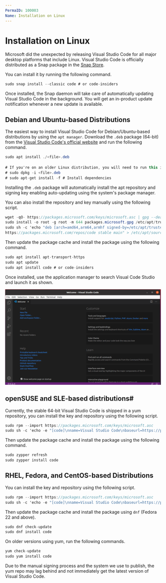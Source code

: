 ```yaml
---
PermaID: 100003
Name: Installation on Linux
---
```


# Installation on Linux

Microsoft did the unexpected by releasing Visual Studio Code for all major desktop platforms that include Linux. Visual Studio Code is officially distributed as a Snap package in the [Snap Store]().

You can install it by running the following command.

```csharp
sudo snap install --classic code # or code-insiders
```

Once installed, the Snap daemon will take care of automatically updating Visual Studio Code in the background. You will get an in-product update notification whenever a new update is available.

## Debian and Ubuntu-based Distributions

The easiest way to install Visual Studio Code for Debian/Ubuntu-based distributions by using the `apt manager`. Download the `.deb` package (64-bit) from the [Visual Studio Code's official website](https://code.visualstudio.com/Download) and run the following command.

```csharp
sudo apt install ./<file>.deb

# If you're on an older Linux distribution, you will need to run this instead:
# sudo dpkg -i <file>.deb
# sudo apt-get install -f # Install dependencies
```

Installing the `.deb` package will automatically install the apt repository and signing key enabling auto-updating using the system's package manager. 

You can also install the repository and key manually using the following script.

```csharp
wget -qO- https://packages.microsoft.com/keys/microsoft.asc | gpg --dearmor > packages.microsoft.gpg
sudo install -o root -g root -m 644 packages.microsoft.gpg /etc/apt/trusted.gpg.d/
sudo sh -c 'echo "deb [arch=amd64,arm64,armhf signed-by=/etc/apt/trusted.gpg.d/packages.microsoft.gpg] 
https://packages.microsoft.com/repos/code stable main" > /etc/apt/sources.list.d/vscode.list'
```

Then update the package cache and install the package using the following command.

```csharp
sudo apt install apt-transport-https
sudo apt update
sudo apt install code # or code-insiders
```

Once installed, use the application manager to search Visual Code Studio and launch it as shown.

<img src="images/installation-on-linux-1.png">

## openSUSE and SLE-based distributions#

Currently, the stable 64-bit Visual Studio Code is shipped in a yum repository, you can install the key and repository using the following script.

```csharp
sudo rpm --import https://packages.microsoft.com/keys/microsoft.asc
sudo sh -c 'echo -e "[code]\nname=Visual Studio Code\nbaseurl=https://packages.microsoft.com/yumrepos/vscode\nenabled=1\ntype=rpm-md\ngpgcheck=1\ngpgkey=https://packages.microsoft.com/keys/microsoft.asc" > /etc/zypp/repos.d/vscode.repo'
```

Then update the package cache and install the package using the following command.

```csharp
sudo zypper refresh
sudo zypper install code
```

## RHEL, Fedora, and CentOS-based Distributions

You can install the key and repository using the following script.

```csharp
sudo rpm --import https://packages.microsoft.com/keys/microsoft.asc
sudo sh -c 'echo -e "[code]\nname=Visual Studio Code\nbaseurl=https://packages.microsoft.com/yumrepos/vscode\nenabled=1\ngpgcheck=1\ngpgkey=https://packages.microsoft.com/keys/microsoft.asc" > /etc/yum.repos.d/vscode.repo'
```
Then update the package cache and install the package using `dnf` (Fedora 22 and above).

```csharp
sudo dnf check-update
sudo dnf install code
```

On older versions using yum, run the following commands.

```csharp
yum check-update
sudo yum install code
```

Due to the manual signing process and the system we use to publish, the yum repo may lag behind and not immediately get the latest version of Visual Studio Code.
